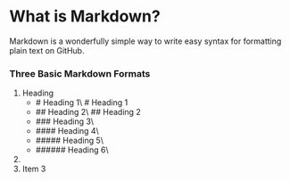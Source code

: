 # What is Markdown?
Markdown is a wonderfully simple way to write easy syntax for formatting plain text on GitHub.

### Three Basic Markdown Formats
1. Heading
   - \# Heading 1\ # Heading 1
   - \## Heading 2\ ## Heading 2
   - \### Heading 3\
   - \#### Heading 4\
   - \##### Heading 5\
   - \###### Heading 6\
2. 
4. Item 3
